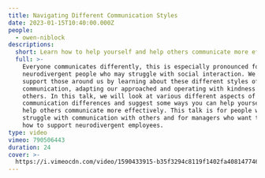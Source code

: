 ```yaml
---
title: Navigating Different Communication Styles
date: 2023-01-15T10:40:00.000Z
people:
  - owen-niblock
descriptions:
  short: Learn how to help yourself and help others communicate more effectively.
  full: >-
    Everyone communicates differently, this is especially pronounced for
    neurodivergent people who may struggle with social interaction. We can
    support those around us by learning about these different styles of
    communication, adapting our approached and operating with kindness towards
    others. In this talk, we will look at various different aspects of
    communication differences and suggest some ways you can help yourself and
    help others communicate more effectively. This talk is for people who
    struggle with communication with others and for managers who want to learn
    how to support neurodivergent employees.
type: video
vimeo: 790506443
duration: 24
cover: >-
  https://i.vimeocdn.com/video/1590433915-b35f3294c8119f1402fa4081477469ebc979e919b6428c2c5d21eec5683ede60-d
---
```





































